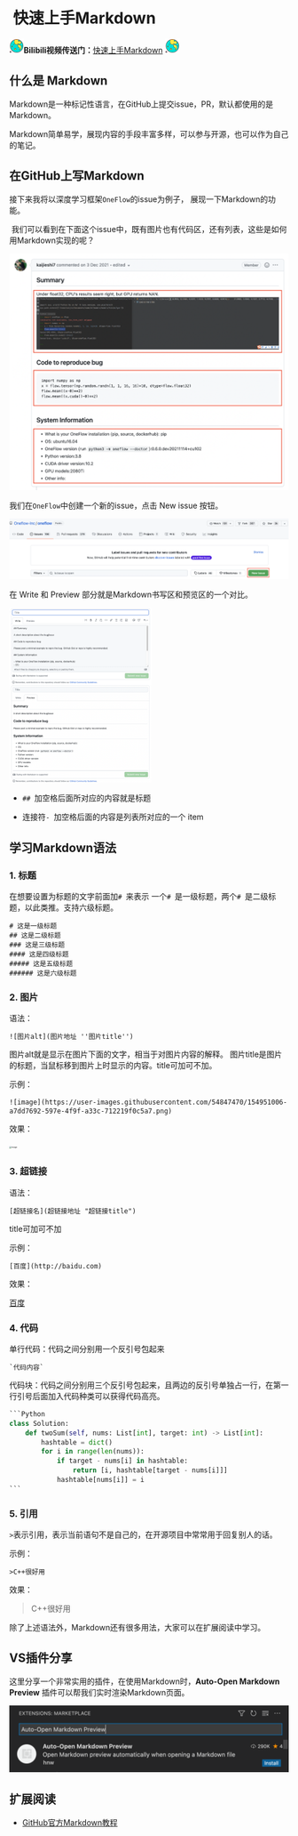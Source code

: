 #  快速上手Markdown



<img src="image/ball.png" style="zoom:13%;" align="left" />**Bilibili视频传送门：**[快速上手Markdown](https://www.bilibili.com/video/BV1P44y1a7oB?spm_id_from=333.999.0.0)  <img src="image/ball.png" style="zoom:13%;"/>


## 什么是 Markdown
Markdown是一种标记性语言，在GitHub上提交issue，PR，默认都使用的是Markdown。

Markdown简单易学，展现内容的手段丰富多样，可以参与开源，也可以作为自己的笔记。


## 在GitHub上写Markdown
接下来我将以深度学习框架`OneFlow`的issue为例子， 展现一下Markdown的功能。

 我们可以看到在下面这个issue中，既有图片也有代码区，还有列表，这些是如何用Markdown实现的呢？

![markdown_issue.png](image/markdown_issue.png)

我们在`OneFlow`中创建一个新的issue，点击 New issue 按钮。

<img src="image/new_issue.png" alt="new_issue.png" style="zoom:80%;" />

在 Write 和 Preview 部分就是Markdown书写区和预览区的一个对比。

<img src="image/write.png" style="zoom:25%;"  align="left"  /><img src="image/preview.png" style="zoom:25%;" lign="right"/>

- `## `加空格后面所对应的内容就是标题

- 连接符`- `加空格后面的内容是列表所对应的一个 item

## 学习Markdown语法

### 1. 标题

在想要设置为标题的文字前面加`# `来表示
一个`# `是一级标题，两个`# `是二级标题，以此类推。支持六级标题。

```
# 这是一级标题
## 这是二级标题
### 这是三级标题
#### 这是四级标题
##### 这是五级标题
###### 这是六级标题
```

### 2. 图片

语法：

```
![图片alt](图片地址 ''图片title'')
```

图片alt就是显示在图片下面的文字，相当于对图片内容的解释。
图片title是图片的标题，当鼠标移到图片上时显示的内容。title可加可不加。

示例：

```
![image](https://user-images.githubusercontent.com/54847470/154951006-a7dd7692-597e-4f9f-a33c-712219f0c5a7.png)
```

效果：

<img src="https://user-images.githubusercontent.com/54847470/154951382-58059c14-db4d-41a5-9734-4f6334305a57.png" alt="image" style="zoom:25%;"  align="center"  />

### 3. 超链接

语法：

```
[超链接名](超链接地址 "超链接title")
```

title可加可不加

示例：

```
[百度](http://baidu.com)
```

效果：

[百度](https://baidu.com)

### 4. 代码

单行代码：代码之间分别用一个反引号包起来

```
`代码内容`
```

代码块：代码之间分别用三个反引号包起来，且两边的反引号单独占一行，在第一行引号后面加入代码种类可以获得代码高亮。

````python
```Python
class Solution:
    def twoSum(self, nums: List[int], target: int) -> List[int]:
        hashtable = dict()
        for i in range(len(nums)):
            if target - nums[i] in hashtable:
                return [i, hashtable[target - nums[i]]]
            hashtable[nums[i]] = i
```
````

### 5. 引用

`>`表示引用，表示当前语句不是自己的，在开源项目中常常用于回复别人的话。

示例：

```
>C++很好用
```

效果：

> C++很好用



除了上述语法外，Markdown还有很多用法，大家可以在扩展阅读中学习。



## VS插件分享

这里分享一个非常实用的插件，在使用Markdown时，**Auto-Open Markdown Preview** 插件可以帮我们实时渲染Markdown页面。

<img src="image/Auto-Open Markdown Preview.png" alt="Auto-Open Markdown Preview.png" style="zoom: 50%;" />

## 扩展阅读

- [GitHub官方Markdown教程](https://docs.github.com/en/get-started/writing-on-github/getting-started-with-writing-and-formatting-on-github/basic-writing-and-formatting-syntax)
